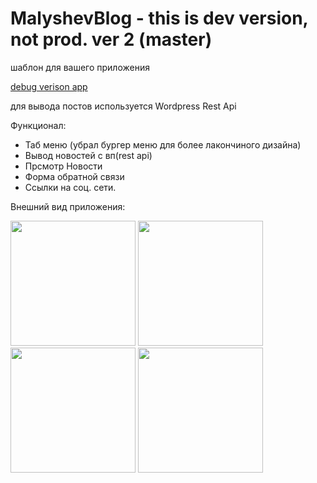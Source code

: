 # MalyshevBlog - this is dev version, not prod. ver 2 (master)

шаблон для вашего приложения

[debug verison app](http://blog.ruvem.ru/app-debug.apk)

для вывода постов используется Wordpress Rest Api

Функционал:
- Таб меню (убрал бургер меню для более лакончиного дизайна)
- Вывод новостей с вп(rest api)
- Прсмотр Новости
- Форма обратной связи
- Ссылки на соц. сети.

Внешний вид приложения:
<p float="left">

<img src="https://i.ibb.co/nkPFwCX/photo-2020-10-05-11-52-55.jpg" width="200">

<img src="https://i.ibb.co/wLhqBwY/photo-2020-10-05-11-52-53.jpg" width="200">

<img src="https://i.ibb.co/4J9cTSG/photo-2020-10-05-11-52-51.jpg" width="200">

<img src="https://i.ibb.co/5FwGwn0/photo-2020-10-05-11-52-57.jpg" width="200">

</p>
